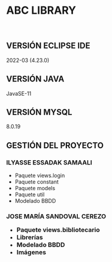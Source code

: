 <h1>ABC LIBRARY </h1></br>

<h2>VERSIÓN ECLIPSE IDE</h2>
2022-03 (4.23.0)</br>

<h2>VERSIÓN JAVA</h2>
JavaSE-11</br>

<h2>VERSIÓN MYSQL</h2>
8.0.19</br>

<h2>GESTIÓN DEL PROYECTO</h2>
<h3>ILYASSE ESSADAK SAMAALI</h3>
<ul>
    <li>Paquete views.login</li>    
    <li>Paquete constant</li>    
    <li>Paquete models</li>
    <li>Paquete util</li>    
    <li>Modelado BBDD</li>
</ul>
<h3>JOSE MARÍA SANDOVAL CEREZO<O</h3>
<ul>    
    <li>Paquete views.bibliotecario</li>         
    <li>Librerías</li>
    <li>Modelado BBDD</li>
    <li>Imágenes</li>
</ul>
